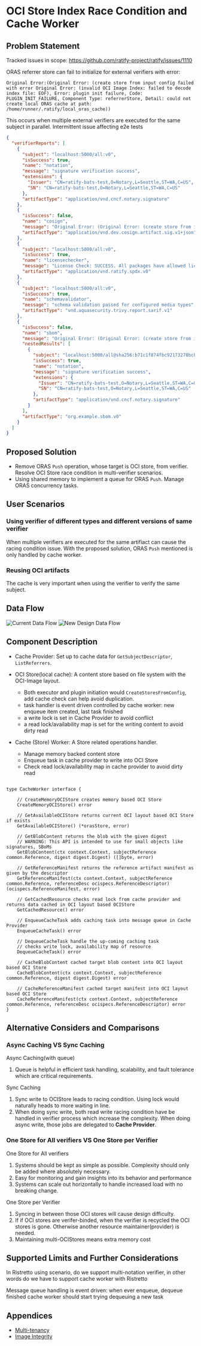 # OCI Store Index Race Condition and Cache Worker

## Problem Statement

Tracked issues in scope:
<https://github.com/ratify-project/ratify/issues/1110>

ORAS referrer store can fail to initialize for external verifiers with error:

```log
Original Error:(Original Error: (create store from input config failed with error Original Error: (invalid OCI Image Index: failed to decode index file: EOF), Error: plugin init failure, Code: PLUGIN_INIT_FAILURE, Component Type: referrerStore, Detail: could not create local ORAS cache at path: /home/runner/.ratify/local_oras_cache))
```

This occurs when multiple external verifiers are executed for the same subject in parallel.
Intermittent issue affecting e2e tests

```json
{
  "verifierReports": [
    {
      "subject": "localhost:5000/all:v0",
      "isSuccess": true,
      "name": "notation",
      "message": "signature verification success",
      "extensions": {
        "Issuer": "CN=ratify-bats-test,O=Notary,L=Seattle,ST=WA,C=US",
        "SN": "CN=ratify-bats-test,O=Notary,L=Seattle,ST=WA,C=US"
      },
      "artifactType": "application/vnd.cncf.notary.signature"
    },
    {
      "isSuccess": false,
      "name": "cosign",
      "message": "Original Error: (Original Error: (create store from input config failed with error Original Error: (invalid OCI Image Index: failed to decode index file: EOF), Error: plugin init failure, Code: PLUGIN_INIT_FAILURE, Component Type: referrerStore, Detail: could not create local oras cache at path: /home/runner/.ratify/local_oras_cache), Error: verify signature failure, Code: VERIFY_SIGNATURE_FAILURE, Plugin Name: cosign, Component Type: verifier), Error: verify reference failure, Code: VERIFY_REFERENCE_FAILURE, Plugin Name: cosign, Component Type: verifier",
      "artifactType": "application/vnd.dev.cosign.artifact.sig.v1+json"
    },
    {
      "subject": "localhost:5000/all:v0",
      "isSuccess": true,
      "name": "licensechecker",
      "message": "License Check: SUCCESS. All packages have allowed licenses",
      "artifactType": "application/vnd.ratify.spdx.v0"
    },
    {
      "subject": "localhost:5000/all:v0",
      "isSuccess": true,
      "name": "schemavalidator",
      "message": "schema validation passed for configured media types",
      "artifactType": "vnd.aquasecurity.trivy.report.sarif.v1"
    },
    {
      "isSuccess": false,
      "name": "sbom",
      "message": "Original Error: (Original Error: (create store from input config failed with error Original Error: (invalid OCI Image Index: failed to decode index file: EOF), Error: plugin init failure, Code: PLUGIN_INIT_FAILURE, Component Type: referrerStore, Detail: could not create local oras cache at path: /home/runner/.ratify/local_oras_cache), Error: verify signature failure, Code: VERIFY_SIGNATURE_FAILURE, Plugin Name: sbom, Component Type: verifier), Error: verify reference failure, Code: VERIFY_REFERENCE_FAILURE, Plugin Name: sbom, Component Type: verifier",
      "nestedResults": [
        {
          "subject": "localhost:5000/all@sha256:b71c1f874fbc92173278bcb7bb44c785b167f7efa3c44b52eb48e20d540741b5",
          "isSuccess": true,
          "name": "notation",
          "message": "signature verification success",
          "extensions": {
            "Issuer": "CN=ratify-bats-test,O=Notary,L=Seattle,ST=WA,C=US",
            "SN": "CN=ratify-bats-test,O=Notary,L=Seattle,ST=WA,C=US"
          },
          "artifactType": "application/vnd.cncf.notary.signature"
        }
      ],
      "artifactType": "org.example.sbom.v0"
    }
  ]
}
```

## Proposed Solution

- Remove ORAS `Push` operation, whose target is OCI store, from verifier. Resolve OCI Store race condition in multi-verifier scenarios.
- Using shared memory to implement a queue for ORAS `Push`. Manage ORAS concurrency tasks.

## User Scenarios

### Using verifier of different types and different versions of same verifier

When multiple verifiers are executed for the same artifiact can cause the racing condition issue.
With the proposed solution, ORAS `Push` mentioned is only handled by cache worker.

### Reusing OCI artifacts

The cache is very important when using the verifier to verify the same subject.

## Data Flow

![Current Data Flow](../img/verifier-store-prev.png)
![New Design Data Flow](../img/verifier-store-new.png)

## Component Description

- Cache Provider: Set up to cache data for `GetSubjectDescriptor`, `ListReferrers`.

- OCI Store(local cache): A content store based on file system with the OCI-Image layout.
  - Both executor and plugin initiation would `CreateStoresFromConfig`, add cache check can help avoid duplication.
  - task handler is event driven controlled by cache worker: new enqueue item created, last task finished
  - a write lock is set in Cache Provider to avoid conflict
  - a read lock/availability map is set for the writing content to avoid dirty read

- Cache (Store) Worker: A Store related operations handler.
  - Manage memory backed content store
  - Enqueue task in cache provider to write into OCI Store
  - Check read lock/availability map in cache provider to avoid dirty read

```golang

type CacheWorker interface {

    // CreateMemoryOCIStore creates memory based OCI Store
    CreateMemoryOCIStore() error

    // GetAvailableOCIStore returns current OCI layout based OCI Store if exists
    GetAvailableOCIStore() (*orasStore, error)

    // GetBlobContent returns the blob with the given digest
    // WARNING: This API is intended to use for small objects like signatures, SBoMs
    GetBlobContent(ctx context.Context, subjectReference common.Reference, digest digest.Digest) ([]byte, error)

    // GetReferenceManifest returns the reference artifact manifest as given by the descriptor
    GetReferenceManifest(ctx context.Context, subjectReference common.Reference, referenceDesc ocispecs.ReferenceDescriptor) (ocispecs.ReferenceManifest, error)

    // GetCachedResource checks read lock from cache provider and returns data cached in OCI layout based OCIStore
    GetCachedResource() error

    // EnqueueCacheTask adds caching task into message queue in Cache Provider
    EnqueueCacheTask() error

    // DequeueCacheTask handle the up-coming caching task
    // checks write lock, availability map of resource
    DequeueCacheTask() error

    // CacheBlobContent cached target blob content into OCI layout based OCI Store
    CacheBlobContent(ctx context.Context, subjectReference common.Reference, digest digest.Digest) error

    // CacheReferenceManifest cached target manifest into OCI layout based OCI Store
    CacheReferenceManifest(ctx context.Context, subjectReference common.Reference, referenceDesc ocispecs.ReferenceDescriptor) error
}

```

## Alternative Considers and Comparisons

### Async Caching VS Sync Caching

Async Caching(with queue)
1. Queue is helpful in efficient task handling, scalability, and fault tolerance which are critical requirements.

Sync Caching
1. Sync write to OCIStore leads to racing condition. Using lock would naturally heads to more waiting in line.
2. When doing sync write, both read write racing condition have be handled in verifier process which increase the complexity. When doing async write, those jobs are delegated to **Cache Provider**.



### One Store for All verifiers VS One Store per Verifier

One Store for All verifiers
1. Systems should be kept as simple as possible. Complexity should only be added where absolutely necessary.
2. Easy for monitoring and gain insights into its behavior and performance
3. Systems can scale out horizontally to handle increased load with no breaking change.

One Store per Verifier
1. Syncing in between those OCI stores will cause design difficulty.
2. If if OCI stores are verifer-binded, when the verifier is recycled the OCI stores is gone. Otherwise another resource maintainer(provider) is needed.
3. Maintaining multi-OCIStores means extra memory cost

## Supported Limits and Further Considerations

In Ristretto using scenario, do we support multi-notation verifier, in other words do we have to support cache worker with Ristretto

Message queue handling is event driven: when ever enqueue, dequeue finished cache worker should start trying dequeuing a new task

## Appendices

- [Multi-tenancy](https://ratify.dev/docs/reference/multi-tenancy)
- [Image Integrity](https://learn.microsoft.com/en-us/azure/aks/image-integrity?tabs=azure-cli#how-image-integrity-works)